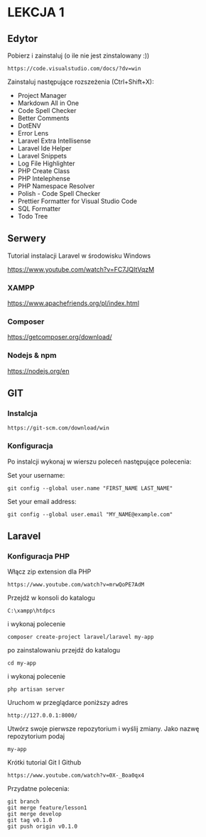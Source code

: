 # LEKCJA 1

## Edytor

Pobierz i zainstaluj (o ile nie jest zinstalowany :))
```
https://code.visualstudio.com/docs/?dv=win
```

Zainstaluj następujące rozszeżenia (Ctrl+Shift+X):

- Project Manager
- Markdown All in One
- Code Spell Checker
- Better Comments
- DotENV
- Error Lens
- Laravel Extra Intellisense
- Laravel Ide Helper
- Laravel Snippets
- Log File Highlighter
- PHP Create Class
- PHP Intelephense 
- PHP Namespace Resolver
- Polish - Code Spell Checker
- Prettier Formatter for Visual Studio Code
- SQL Formatter
- Todo Tree

## Serwery

Tutorial instalacji Laravel w środowisku Windows

https://www.youtube.com/watch?v=FC7JQItVqzM

### XAMPP 

https://www.apachefriends.org/pl/index.html

### Composer

https://getcomposer.org/download/

### Nodejs & npm

https://nodejs.org/en

## GIT

### Instalcja

```
https://git-scm.com/download/win
```

### Konfiguracja

Po instalcji wykonaj w wierszu poleceń następujące polecenia:

Set your username: 
```
git config --global user.name "FIRST_NAME LAST_NAME"
```
Set your email address: 
```
git config --global user.email "MY_NAME@example.com"
```

## Laravel

### Konfiguracja PHP

Włącz zip extension dla PHP

```
https://www.youtube.com/watch?v=mrwQoPE7AdM
```

Przejdź w konsoli do katalogu

```
C:\xampp\htdpcs
```

i wykonaj polecenie

```
composer create-project laravel/laravel my-app
```

po zainstalowaniu przejdź do katalogu

```
cd my-app
```

i wykonaj polecenie

```
php artisan server
```
Uruchom w przeglądarce poniższy adres

```
http://127.0.0.1:8000/
```

Utwórz swoje pierwsze repozytorium i wyślij zmiany. Jako nazwę repozytorium podaj 

```
my-app
```
Krótki tutorial Git I Github
```
https://www.youtube.com/watch?v=0X-_Boa0qx4
```

Przydatne polecenia:

```
git branch
git merge feature/lesson1
git merge develop
git tag v0.1.0
git push origin v0.1.0
```